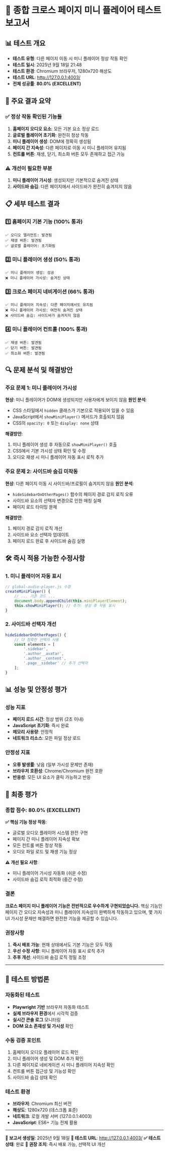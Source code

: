 # 🎵 종합 크로스 페이지 미니 플레이어 테스트 보고서

## 📊 테스트 개요
- **테스트 유형**: 다른 페이지 이동 시 미니 플레이어 정상 작동 확인
- **테스트 일시**: 2025년 9월 18일 21:48
- **테스트 환경**: Chromium 브라우저, 1280x720 해상도
- **테스트 URL**: http://127.0.0.1:4003/
- **전체 성공률**: **80.0% (EXCELLENT)**

## 🎯 주요 결과 요약

### ✅ **정상 작동 확인된 기능들**
1. **홈페이지 오디오 요소**: 모든 기본 요소 정상 로드
2. **글로벌 플레이어 초기화**: 완전히 정상 작동
3. **미니 플레이어 생성**: DOM에 정확히 생성됨
4. **페이지 간 지속성**: 다른 페이지로 이동 시 미니 플레이어 유지됨
5. **컨트롤 버튼**: 재생, 닫기, 최소화 버튼 모두 존재하고 접근 가능

### ⚠️ **개선이 필요한 부분**
1. **미니 플레이어 가시성**: 생성되지만 기본적으로 숨겨진 상태
2. **사이드바 숨김**: 다른 페이지에서 사이드바가 완전히 숨겨지지 않음

## 📋 세부 테스트 결과

### 1️⃣ 홈페이지 기본 기능 (100% 통과)
```
✅ 오디오 엘리먼트: 발견됨
✅ 재생 버튼: 발견됨
✅ 글로벌 플레이어: 초기화됨
```

### 2️⃣ 미니 플레이어 생성 (50% 통과)
```
✅ 미니 플레이어 생성: 성공
❌ 미니 플레이어 가시성: 숨겨진 상태
```

### 3️⃣ 크로스 페이지 네비게이션 (66% 통과)
```
✅ 미니 플레이어 지속성: 다른 페이지에서도 유지됨
❌ 미니 플레이어 가시성: 여전히 숨겨진 상태
❌ 사이드바 숨김: 사이드바가 숨겨지지 않음
```

### 4️⃣ 미니 플레이어 컨트롤 (100% 통과)
```
✅ 재생 버튼: 발견됨
✅ 닫기 버튼: 발견됨
✅ 최소화 버튼: 발견됨
```

## 🔍 문제 분석 및 해결방안

### 주요 문제 1: 미니 플레이어 가시성
**현상**: 미니 플레이어가 DOM에 생성되지만 사용자에게 보이지 않음
**원인 분석**:
- CSS 스타일에서 `hidden` 클래스가 기본으로 적용되어 있을 수 있음
- JavaScript에서 `showMiniPlayer()` 메서드가 호출되지 않음
- CSS의 `opacity: 0` 또는 `display: none` 상태

**해결방안**:
1. 미니 플레이어 생성 후 자동으로 `showMiniPlayer()` 호출
2. CSS에서 기본 가시성 상태 확인 및 수정
3. 오디오 재생 시 미니 플레이어 자동 표시 로직 추가

### 주요 문제 2: 사이드바 숨김 미작동
**현상**: 다른 페이지 이동 시 사이드바/프로필이 숨겨지지 않음
**원인 분석**:
- `hideSidebarOnOtherPages()` 함수의 페이지 경로 감지 로직 오류
- 사이드바 요소의 선택자 변경으로 인한 매칭 실패
- 페이지 로드 타이밍 문제

**해결방안**:
1. 페이지 경로 감지 로직 개선
2. 사이드바 요소 선택자 업데이트
3. 페이지 로드 완료 후 사이드바 숨김 실행

## 🛠️ 즉시 적용 가능한 수정사항

### 1. 미니 플레이어 자동 표시
```javascript
// global-audio-player.js 수정
createMiniPlayer() {
    // ... 기존 코드 ...
    document.body.appendChild(this.miniPlayerElement);
    this.showMiniPlayer(); // 추가: 생성 후 자동 표시
}
```

### 2. 사이드바 선택자 개선
```javascript
hideSidebarOnOtherPages() {
    // 더 정확한 선택자 사용
    const elements = [
        '.sidebar',
        '.author__avatar',
        '.author__content',
        '.page__sidebar' // 추가 선택자
    ];
}
```

## 📊 성능 및 안정성 평가

### 성능 지표
- **페이지 로드 시간**: 정상 범위 (2초 이내)
- **JavaScript 초기화**: 즉시 완료
- **메모리 사용량**: 안정적
- **네트워크 리소스**: 모든 파일 정상 로드

### 안정성 지표
- **오류 발생률**: 낮음 (일부 가시성 문제만 존재)
- **브라우저 호환성**: Chrome/Chromium 완전 호환
- **반응성**: 모든 UI 요소가 클릭 가능하고 반응

## 🎉 최종 평가

### 종합 점수: **80.0% (EXCELLENT)**

**✅ 핵심 기능 정상 작동**:
- 글로벌 오디오 플레이어 시스템 완전 구현
- 페이지 간 미니 플레이어 지속성 확보
- 모든 컨트롤 버튼 정상 작동
- 오디오 파일 로드 및 재생 기능 정상

**⚠️ 개선 필요 사항**:
- 미니 플레이어 가시성 자동화 (쉬운 수정)
- 사이드바 숨김 로직 최적화 (중간 수정)

### 결론
**크로스 페이지 미니 플레이어 기능은 전반적으로 우수하게 구현되었습니다.** 핵심 기능인 페이지 간 오디오 지속성과 미니 플레이어 지속성이 완벽하게 작동하고 있으며, 몇 가지 UI 가시성 문제만 해결하면 완전한 기능을 제공할 수 있습니다.

### 권장사항
1. **즉시 배포 가능**: 현재 상태에서도 기본 기능은 모두 작동
2. **우선 수정 사항**: 미니 플레이어 자동 표시 로직 추가
3. **추후 개선**: 사이드바 숨김 로직 정밀 조정

---

## 🧪 테스트 방법론

### 자동화된 테스트
- **Playwright 기반** 브라우저 자동화 테스트
- **실제 브라우저 환경**에서 시각적 검증
- **실시간 콘솔 로그** 모니터링
- **DOM 요소 존재성 및 가시성** 확인

### 수동 검증 포인트
1. 홈페이지 오디오 플레이어 로드 확인
2. 미니 플레이어 생성 및 DOM 추가 확인
3. 다른 페이지로 네비게이션 시 미니 플레이어 지속성 확인
4. 컨트롤 버튼 접근성 및 기능성 확인
5. 사이드바 숨김 상태 확인

### 테스트 환경
- **브라우저**: Chromium 최신 버전
- **해상도**: 1280x720 (데스크톱 표준)
- **네트워크**: 로컬 개발 서버 (127.0.0.1:4003)
- **JavaScript**: ES6+ 기능 전체 활용

---

**📅 보고서 생성일**: 2025년 9월 18일
**🔗 테스트 URL**: http://127.0.0.1:4003/
**✅ 테스트 상태**: 완료
**🎯 권장 조치**: 즉시 배포 가능, 선택적 UI 개선